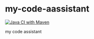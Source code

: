 # my-code-aassistant

[![Java CI with Maven](https://github.com/minfaatong/mft-code-workbench/actions/workflows/maven.yml/badge.svg)](https://github.com/minfaatong/mft-code-workbench/actions/workflows/maven.yml)

my code assistant
